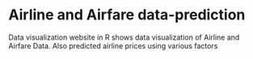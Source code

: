 # Airline and Airfare data-prediction
Data visualization website in R shows data visualization of Airline and Airfare Data.
Also predicted airline prices using various factors
